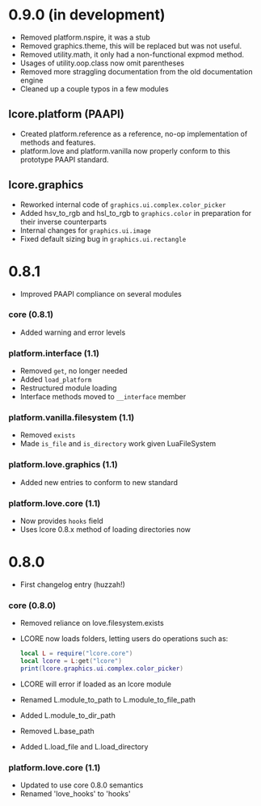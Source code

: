 # 0.9.0 (in development)
- Removed platform.nspire, it was a stub
- Removed graphics.theme, this will be replaced but was not useful.
- Removed utility.math, it only had a non-functional expmod method.
- Usages of utility.oop.class now omit parentheses
- Removed more straggling documentation from the old documentation engine
- Cleaned up a couple typos in a few modules

## lcore.platform (PAAPI)
- Created platform.reference as a reference, no-op implementation of methods and features.
- platform.love and platform.vanilla now properly conform to this prototype PAAPI standard.

## lcore.graphics
- Reworked internal code of `graphics.ui.complex.color_picker`
- Added hsv_to_rgb and hsl_to_rgb to `graphics.color` in preparation for their inverse counterparts
- Internal changes for `graphics.ui.image`
- Fixed default sizing bug in `graphics.ui.rectangle`


# 0.8.1
- Improved PAAPI compliance on several modules

### core (0.8.1)
- Added warning and error levels

### platform.interface (1.1)
- Removed `get`, no longer needed
- Added `load_platform`
- Restructured module loading
- Interface methods moved to `__interface` member

### platform.vanilla.filesystem (1.1)
- Removed `exists`
- Made `is_file` and `is_directory` work given LuaFileSystem

### platform.love.graphics (1.1)
- Added new entries to conform to new standard

### platform.love.core (1.1)
- Now provides `hooks` field
- Uses lcore 0.8.x method of loading directories now

# 0.8.0
- First changelog entry (huzzah!)

### core (0.8.0)
- Removed reliance on love.filesystem.exists
- LCORE now loads folders, letting users do operations such as:

	```lua
	local L = require("lcore.core")
	local lcore = L:get("lcore")
	print(lcore.graphics.ui.complex.color_picker)
	```
- LCORE will error if loaded as an lcore module
- Renamed L.module_to_path to L.module_to_file_path
- Added L.module_to_dir_path
- Removed L.base_path
- Added L.load_file and L.load_directory

### platform.love.core (1.1)
- Updated to use core 0.8.0 semantics
- Renamed 'love_hooks' to 'hooks'